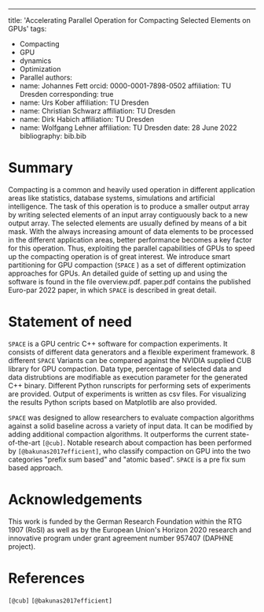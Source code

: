 ---
title: 'Accelerating Parallel Operation for Compacting Selected Elements on GPUs'
tags:
  - Compacting
  - GPU
  - dynamics
  - Optimization
  - Parallel
authors:
  - name: Johannes Fett
    orcid: 0000-0001-7898-0502 
    affiliation: TU Dresden
    corresponding: true
  - name: Urs Kober 
    affiliation: TU Dresden
  - name: Christian Schwarz 
    affiliation: TU Dresden
  - name: Dirk Habich
    affiliation: TU Dresden
  - name: Wolfgang Lehner
    affiliation: TU Dresden
date: 28 June 2022
bibliography: bib.bib

# Summary

Compacting is a common and heavily used operation in different application areas like statistics, database systems, simulations and
artificial intelligence. The task of this operation is to produce a smaller output array by writing selected elements of an input array contiguously
back to a new output array. The selected elements are usually defined by means of a bit mask. With the always increasing amount of data
elements to be processed in the different application areas, better performance becomes a key factor for this operation. Thus, exploiting the
parallel capabilities of GPUs to speed up the compacting operation is of great interest. We introduce smart partitioning for GPU compaction (`SPACE` ) as a set of different optimization approaches for GPUs. An detailed guide of setting up and using the software is found in the file overview.pdf. paper.pdf contains the published Euro-par 2022 paper, in which `SPACE`  is described in great detail.

# Statement of need

`SPACE` is a GPU centric C++ software for compaction experiments. It consists of different data generators and a flexible experiment framework.
8 different `SPACE` Variants can be compared against the NVIDIA supplied CUB library for GPU compaction. Data type, percentage of selected data and data distrubtions are modifiable as execution parameter for the generated C++ binary. Different Python runscripts for performing sets of experiments are  provided. Output of experiments is written as csv files. For visualizing the results Python scripts based on Matplotlib are also provided. 

`SPACE` was designed to allow researchers to evaluate compaction algorithms against a solid baseline across a variety of input data. It can be modified by adding additional compaction algorithms. It outperforms the current state-of-the-art `[@cub]`. Notable research about compaction has been performed by `[@bakunas2017efficient]`, who classify compaction on GPU into the two categories "prefix sum based" and "atomic based". `SPACE` is a pre fix sum based approach.

# Acknowledgements

This work is funded by the German Research Foundation within the RTG 1907 (RoSI) as well as by the European Union's Horizon 2020 research and innovative program under grant agreement number 957407 (DAPHNE project).

# References
`[@cub]`
`[@bakunas2017efficient]`

